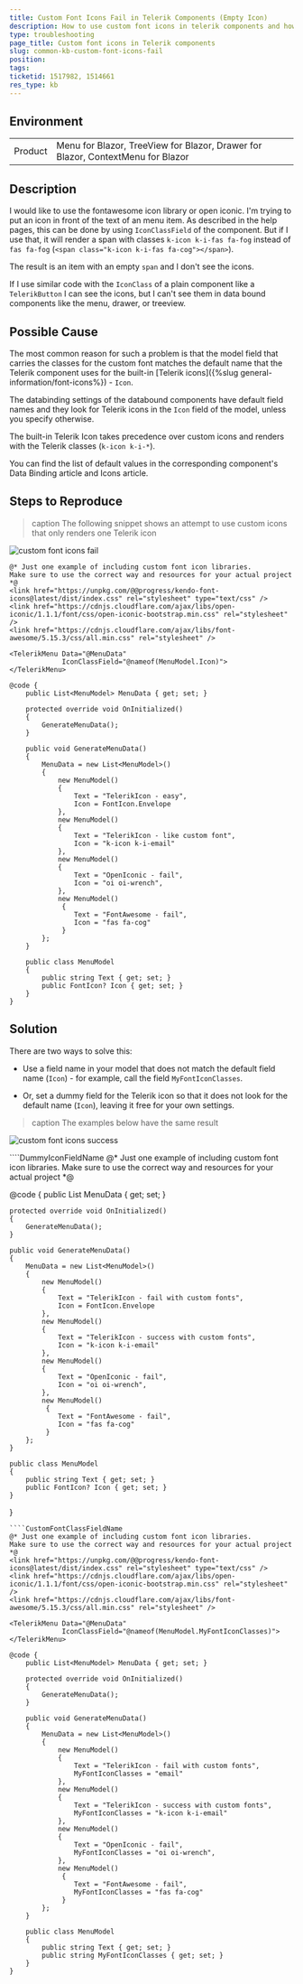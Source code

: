 ```yaml
---
title: Custom Font Icons Fail in Telerik Components (Empty Icon)
description: How to use custom font icons in telerik components and how to avoid them not rendering
type: troubleshooting
page_title: Custom font icons in Telerik components
slug: common-kb-custom-font-icons-fail
position: 
tags: 
ticketid: 1517982, 1514661
res_type: kb
---
```


## Environment
<table>
	<tbody>
		<tr>
			<td>Product</td>
			<td>Menu for Blazor, TreeView for Blazor, Drawer for Blazor, ContextMenu for Blazor</td>
		</tr>
	</tbody>
</table>


## Description
I would like to use the fontawesome icon library or open iconic. I'm trying to put an icon in front of the text of an menu item. As described in the help pages, this can be done by using `IconClassField` of the component. But if I use that, it will render a span with classes `k-icon k-i-fas fa-fog` instead of `fas fa-fog` (`<span class="k-icon k-i-fas fa-cog"></span>`).

The result is an item with an empty `span` and I don't see the icons.

If I use similar code with the `IconClass` of a plain component like a `TelerikButton` I can see the icons, but I can't see them in data bound components like the menu, drawer, or treeview.

## Possible Cause

The most common reason for such a problem is that the model field that carries the classes for the custom font matches the default name that the Telerik component uses for the built-in [Telerik icons]({%slug general-information/font-icons%}) - `Icon`.

The databinding settings of the databound components have default field names and they look for Telerik icons in the `Icon` field of the model, unless you specify otherwise.

The built-in Telerik Icon takes precedence over custom icons and renders with the Telerik classes (`k-icon k-i-*`).

You can find the list of default values in the corresponding component's Data Binding article and Icons article.

## Steps to Reproduce

>caption The following snippet shows an attempt to use custom icons that only renders one Telerik icon

![custom font icons fail](images/custom-font-icons-fail.png)

````CSHTML
@* Just one example of including custom font icon libraries.
Make sure to use the correct way and resources for your actual project *@
<link href="https://unpkg.com/@@progress/kendo-font-icons@latest/dist/index.css" rel="stylesheet" type="text/css" />
<link href="https://cdnjs.cloudflare.com/ajax/libs/open-iconic/1.1.1/font/css/open-iconic-bootstrap.min.css" rel="stylesheet" />
<link href="https://cdnjs.cloudflare.com/ajax/libs/font-awesome/5.15.3/css/all.min.css" rel="stylesheet" />
    
<TelerikMenu Data="@MenuData"
             IconClassField="@nameof(MenuModel.Icon)">
</TelerikMenu>

@code {
    public List<MenuModel> MenuData { get; set; }

    protected override void OnInitialized()
    {
        GenerateMenuData();
    }

    public void GenerateMenuData()
    {
        MenuData = new List<MenuModel>()
        {
            new MenuModel()
            {
                Text = "TelerikIcon - easy",
                Icon = FontIcon.Envelope
            },
            new MenuModel()
            {
                Text = "TelerikIcon - like custom font",
                Icon = "k-icon k-i-email"
            },
            new MenuModel()
            {
                Text = "OpenIconic - fail",
                Icon = "oi oi-wrench",
            },
            new MenuModel()
             {
                Text = "FontAwesome - fail",
                Icon = "fas fa-cog"
             }
        };
    }

    public class MenuModel
    {
        public string Text { get; set; }
        public FontIcon? Icon { get; set; }
    }
}
````



## Solution

There are two ways to solve this:

* Use a field name in your model that does not match the default field name (`Icon`) - for example, call the field `MyFontIconClasses`.

* Or, set a dummy field for the Telerik icon so that it does not look for the default name (`Icon`), leaving it free for your own settings.

>caption The examples below have the same result

![custom font icons success](images/custom-font-icons-success.png)

<div class="skip-repl"></div>
````DummyIconFieldName
@* Just one example of including custom font icon libraries.
Make sure to use the correct way and resources for your actual project *@
<link href="https://unpkg.com/@@progress/kendo-font-icons@latest/dist/index.css" rel="stylesheet" type="text/css" />
<link href="https://cdnjs.cloudflare.com/ajax/libs/open-iconic/1.1.1/font/css/open-iconic-bootstrap.min.css" rel="stylesheet" />
<link href="https://cdnjs.cloudflare.com/ajax/libs/font-awesome/5.15.3/css/all.min.css" rel="stylesheet" />

<TelerikMenu Data="@MenuData"
             IconClassField="@nameof(MenuModel.Icon)"
             IconField="dummy">
</TelerikMenu>

@code {
    public List<MenuModel> MenuData { get; set; }

    protected override void OnInitialized()
    {
        GenerateMenuData();
    }

    public void GenerateMenuData()
    {
        MenuData = new List<MenuModel>()
        {
            new MenuModel()
            {
                Text = "TelerikIcon - fail with custom fonts",
                Icon = FontIcon.Envelope
            },
            new MenuModel()
            {
                Text = "TelerikIcon - success with custom fonts",
                Icon = "k-icon k-i-email"
            },
            new MenuModel()
            {
                Text = "OpenIconic - fail",
                Icon = "oi oi-wrench",
            },
            new MenuModel()
             {
                Text = "FontAwesome - fail",
                Icon = "fas fa-cog"
             }
        };
    }

    public class MenuModel
    {
        public string Text { get; set; }
        public FontIcon? Icon { get; set; }
    }
}
````
````CustomFontClassFieldName
@* Just one example of including custom font icon libraries.
Make sure to use the correct way and resources for your actual project *@
<link href="https://unpkg.com/@@progress/kendo-font-icons@latest/dist/index.css" rel="stylesheet" type="text/css" />
<link href="https://cdnjs.cloudflare.com/ajax/libs/open-iconic/1.1.1/font/css/open-iconic-bootstrap.min.css" rel="stylesheet" />
<link href="https://cdnjs.cloudflare.com/ajax/libs/font-awesome/5.15.3/css/all.min.css" rel="stylesheet" />

<TelerikMenu Data="@MenuData"
             IconClassField="@nameof(MenuModel.MyFontIconClasses)">
</TelerikMenu>

@code {
    public List<MenuModel> MenuData { get; set; }

    protected override void OnInitialized()
    {
        GenerateMenuData();
    }

    public void GenerateMenuData()
    {
        MenuData = new List<MenuModel>()
        {
            new MenuModel()
            {
                Text = "TelerikIcon - fail with custom fonts",
                MyFontIconClasses = "email"
            },
            new MenuModel()
            {
                Text = "TelerikIcon - success with custom fonts",
                MyFontIconClasses = "k-icon k-i-email"
            },
            new MenuModel()
            {
                Text = "OpenIconic - fail",
                MyFontIconClasses = "oi oi-wrench",
            },
            new MenuModel()
             {
                Text = "FontAwesome - fail",
                MyFontIconClasses = "fas fa-cog"
             }
        };
    }

    public class MenuModel
    {
        public string Text { get; set; }
        public string MyFontIconClasses { get; set; }
    }
}
````

